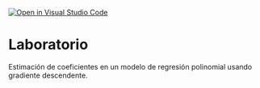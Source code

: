 [![Open in Visual Studio Code](https://classroom.github.com/assets/open-in-vscode-c66648af7eb3fe8bc4f294546bfd86ef473780cde1dea487d3c4ff354943c9ae.svg)](https://classroom.github.com/online_ide?assignment_repo_id=8058662&assignment_repo_type=AssignmentRepo)
# Laboratorio

Estimación de coeficientes en un modelo de regresión polinomial usando gradiente descendente.
